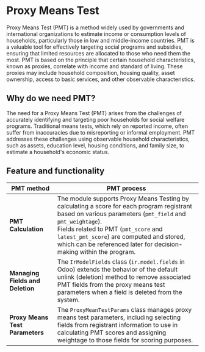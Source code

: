 # Proxy Means Test

Proxy Means Test (PMT) is a method widely used by governments and international organizations to estimate income or consumption levels of households, particularly those in low and middle-income countries. PMT is a valuable tool for effectively targeting social programs and subsidies, ensuring that limited resources are allocated to those who need them the most. PMT is based on the principle that certain household characteristics, known as proxies, correlate with income and standard of living. These proxies may include household composition, housing quality, asset ownership, access to basic services, and other observable characteristics.

## Why do we need PMT?

The need for a Proxy Means Test (PMT) arises from the challenges of accurately identifying and targeting poor households for social welfare programs. Traditional means tests, which rely on reported income, often suffer from inaccuracies due to misreporting or informal employment. PMT addresses these challenges using observable household characteristics, such as assets, education level, housing conditions, and family size, to estimate a household's economic status.

## Feature and functionality

| **PMT method** | **PMT process**  |
| ------- | --- |
| **PMT Calculation** | The module supports Proxy Means Testing by calculating a score for each program registrant based on various parameters (`pmt_field` and `pmt_weightage`).<br/> Fields related to PMT (`pmt_score` and `latest_pmt_score`) are computed and stored, which can be referenced later for decision-making within the program. |
| **Managing Fields and Deletion** | The `IrModelFields` class (`ir.model.fields` in Odoo) extends the behavior of the default unlink (deletion) method to remove associated PMT fields from the proxy means test parameters when a field is deleted from the system. |
| **Proxy Means Test Parameters** | The `ProxyMeanTestParams` class manages proxy means test parameters, including selecting fields from registrant information to use in calculating PMT scores and assigning weightage to those fields for scoring purposes. |
